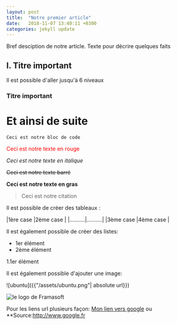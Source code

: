 ```yaml
---
layout: post
title:  "Notre premier article"
date:   2018-11-07 13:40:11 +0300
categories: jekyll update
---
```


Bref desciption de notre article. Texte pour décrire quelques faits

## I. Titre important 

Il est possible d'aller jusqu'à 6 niveaux

### Titre important

# Et ainsi de suite

```Ceci est notre bloc de code```

 <span style="color: red">Ceci est notre texte en rouge</span>

*Ceci est notre texte en italique*

~~Ceci est notre texte barré~~

**Ceci est notre texte en gras**

>Ceci est notre citation

Il est possible de créer des tableaux :

|1ère case |2ème case |
|..........|..........|
|3ème case |4ème case |

Il est également possible de créer des listes:
- 1er élément
- 2ème élément

1.1er élément

Il est également possible d'ajouter une image:

![ubuntu]({{"/assets/ubuntu.png"| absolute url}})

![le logo de Framasoft](https://framasoft.org/nav/img/logo.png)

Pour les liens url plusieurs façon:
[Mon lien vers google](http://www.google.fr)
ou
**Source:<http://www.google.fr>
